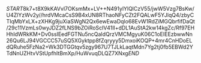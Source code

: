 $START$8k7+t8X9kKAVvl7OKsmMx+LV++N491ylYlQlCzV55/jwW5Vzg7BsKw/U4ZlYzWv2y//hrdVMcaCsS9B4xUN8RThaoNFyCZt2FQALwF5YJlqQ4/zbyCTIqMbYxLX+zXHKg9juXiaSWgN2Qx6ewEwaDqlo68EvW1RdZiMGQbrfifDaQt/29c11VzmLs0wyJDZ2fLNS9bZOiRoScIV41Il+dDL1AuStA2kw14kgZc/Rf97EHHhIdWRkKM+Dv0ssIEedFGTNu5ncQaIdQrzVMCMgyuK06C1oEIEEzbwwNn26Qu6LJ94VGCCC57uSQ5XGyktpp8fZqryyy5DmxoiKOQP+4mr4CnHDoELdQRuhe5FzNa2+Wk3DTGGtqv5zgy967U7TJLkLaqtMdn7Yg2tj0fb5EBWd2YTdNnUZHtvVStUpfhItBmXp/HuWvuqDLQZ7XNxg$END$